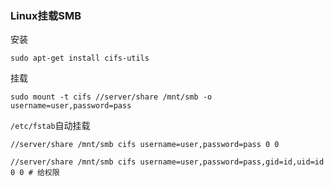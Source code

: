 ### Linux挂载SMB

安装
```shell
sudo apt-get install cifs-utils
```

挂载
```shell
sudo mount -t cifs //server/share /mnt/smb -o username=user,password=pass
```

```/etc/fstab```自动挂载
```
//server/share /mnt/smb cifs username=user,password=pass 0 0

//server/share /mnt/smb cifs username=user,password=pass,gid=id,uid=id 0 0 # 给权限
```